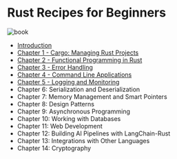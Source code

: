 # Rust Recipes for Beginners

![book](https://github.com/evgenyigumnov/rust-recipes-for-beginners/raw/HEAD/book.png)

- [Introduction](./src/chapter_0.md)
- [Chapter 1 - Cargo: Managing Rust Projects](./src/chapter_1.md)
- [Chapter 2 - Functional Programming in Rust](./src/chapter_2.md)
- [Chapter 3 - Error Handling](./src/chapter_3.md)
- [Chapter 4 - Command Line Applications](./src/chapter_4.md)
- [Chapter 5 - Logging and Monitoring](./src/chapter_5.md)
- Chapter 6: Serialization and Deserialization
- Chapter 7: Memory Management and Smart Pointers
- Chapter 8: Design Patterns
- Chapter 9: Asynchronous Programming
- Chapter 10: Working with Databases
- Chapter 11: Web Development
- Chapter 12: Building AI Pipelines with LangChain-Rust
- Chapter 13: Integrations with Other Languages
- Chapter 14: Cryptography